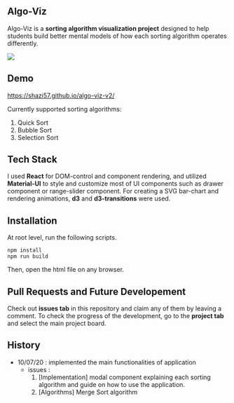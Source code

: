 ## Algo-Viz
Algo-Viz is a **sorting algorithm visualization project** designed to help students build better mental models of how each sorting algorithm operates differently.

![](https://media.giphy.com/media/GvzrX4KIeOki6aKM4W/giphy.gif)

## Demo
https://shazi57.github.io/algo-viz-v2/


Currently supported sorting algorithms:  
  1. Quick Sort
  2. Bubble Sort
  3. Selection Sort

## Tech Stack  
I used **React** for DOM-control and component rendering, and utilized **Material-UI** to style and customize most of UI components such as
drawer component or range-slider component. For creating a SVG bar-chart and rendering animations, **d3** and **d3-transitions** were used.

## Installation  
At root level,
run the following scripts.  
```
npm install
npm run build
```  
Then, open the html file on any browser.

## Pull Requests and Future Developement
Check out **issues tab** in this repository and claim any of them by leaving a comment.
To check the progress of the development, go to the **project tab** and select the main project board.

## History
* 10/07/20 : implemented the main functionalities of application  
  * issues : 
    1. [Implementation] modal component explaining each sorting algorithm and guide on how to use the application.
    2. [Algorithms] Merge Sort algorithm 
